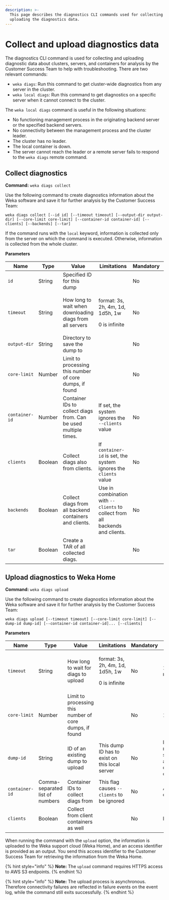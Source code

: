 ```yaml
---
description: >-
  This page describes the diagnostics CLI commands used for collecting and
  uploading the diagnostics data.
---
```


# Collect and upload diagnostics data

The diagnostics CLI command is used for collecting and uploading diagnostic data about clusters, servers, and containers for analysis by the Customer Success Team to help with troubleshooting. There are two relevant commands:

* `weka diags`: Run this command to get cluster-wide diagnostics from any server in the cluster.
* `weka local diags`: Run this command to get diagnostics on a specific server when it cannot connect to the cluster.&#x20;

The `weka local diags` command is useful in the following situations:

* No functioning management process in the originating backend server or the specified backend servers.
* No connectivity between the management process and the cluster leader.
* The cluster has no leader.
* The local container is down.
* The server cannot reach the leader or a remote server fails to respond to the `weka diags` remote command.

## Collect diagnostics

**Command:** `weka diags collect`

Use the following command to create diagnostics information about the Weka software and save it for further analysis by the Customer Success Team:

`weka diags collect [--id id] [--timeout timeout] [--output-dir output-dir] [--core-limit core-limit] [--container-id container-id] [--clients] [--backends] [--tar]`

If the command runs with the `local` keyword, information is collected only from the server on which the command is executed. Otherwise, information is collected from the whole cluster.&#x20;

**Parameters**

| **Name**       | **Type** | **Value**                                                         | **Limitations**                                                               | **Mandatory** | **Default**       |
| -------------- | -------- | ----------------------------------------------------------------- | ----------------------------------------------------------------------------- | ------------- | ----------------- |
| `id`           | String   | Specified ID for this dump                                        |                                                                               | No            | Auto-generated    |
| `timeout`      | String   | How long to wait when downloading diags from all servers          | <p>format: 3s, 2h, 4m, 1d, 1d5h, 1w </p><p>0 is infinite</p>                  | No            | 10 minutes        |
| `output-dir`   | String   | Directory to save the  dump to                                    |                                                                               | No            | `/opt/weka/diags` |
| `core-limit`   | Number   | Limit to processing this number of core dumps, if found           |                                                                               | No            | 1                 |
| `container-id` | Number   | Container IDs to collect diags from. Can be used multiple times.  | If set, the system ignores the `--clients` value                              | No            |                   |
| `clients`      | Boolean  | Collect diags also from clients.                                  | If `container-id` is set, the system ignores the `clients` value              | No            | No                |
| `backends`     | Boolean  | Collect diags from all backend containers and clients.            | Use in combination with `--clients` to collect from all backends and clients. | No            | No                |
| `tar`          | Boolean  | Create a TAR of all collected diags.                              |                                                                               | No            | No                |

## Upload diagnostics to Weka Home

**Command:** `weka diags upload`

Use the following command to create diagnostics information about the Weka software and save it for further analysis by the Customer Success Team:

`weka diags upload [--timeout timeout] [--core-limit core-limit] [--dump-id dump-id] [--container-id container-id]... [--clients]`

**Parameters**

| **Name**       | **Type**                        | **Value**                                               | **Limitations**                                              | **Mandatory** | **Default**                                      |
| -------------- | ------------------------------- | ------------------------------------------------------- | ------------------------------------------------------------ | ------------- | ------------------------------------------------ |
| `timeout`      | String                          | How long to wait for diags to upload                    | <p>format: 3s, 2h, 4m, 1d, 1d5h, 1w </p><p>0 is infinite</p> | No            | 10 minutes                                       |
| `core-limit`   | Number                          | Limit to processing this number of core dumps, if found |                                                              | No            | 1                                                |
| `dump-id`      | String                          | ID of an existing dump to upload                        | This dump ID has to exist on this local server               | No            | If an ID is not specified, a new dump is created |
| `container-id` | Comma-separated list of numbers | Container IDs to collect diags from                     | This flag causes `--clients` to be ignored                   | No            | All containers                                   |
| `clients`      | Boolean                         | Collect from client containers as well                  |                                                              | No            | No                                               |

When running the command with the `upload` option, the information is uploaded to the Weka support cloud (Weka Home), and an access identifier is provided as an output. You send this access identifier to the Customer Success Team for retrieving the information from the Weka Home.

{% hint style="info" %}
**Note:** The `upload` command requires HTTPS access to AWS S3 endpoints.
{% endhint %}

{% hint style="info" %}
**Note:** The upload process is asynchronous. Therefore connectivity failures are reflected in failure events on the event log, while the command still exits successfully.&#x20;
{% endhint %}
